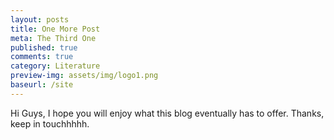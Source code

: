 ```yaml
---
layout: posts
title: One More Post
meta: The Third One
published: true
comments: true
category: Literature
preview-img: assets/img/logo1.png
baseurl: /site
---
```


Hi Guys, I hope you will enjoy what this blog eventually has to offer.
Thanks, keep in touchhhhh.
